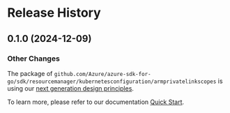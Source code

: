 # Release History

## 0.1.0 (2024-12-09)
### Other Changes

The package of `github.com/Azure/azure-sdk-for-go/sdk/resourcemanager/kubernetesconfiguration/armprivatelinkscopes` is using our [next generation design principles](https://azure.github.io/azure-sdk/general_introduction.html).

To learn more, please refer to our documentation [Quick Start](https://aka.ms/azsdk/go/mgmt).